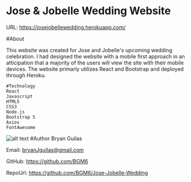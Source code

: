 # Jose & Jobelle Wedding Website

URL: https://josejobellewedding.herokuapp.com/

#About

This website was created for Jose and Jobelle's upcoming wedding celebration. 
I had designed the website with a mobile first approach in an atticipation that a 
majority of the users will view the site with their mobile devices. The website primarly utilizes 
React and Bootstrap and deployed through Heroku.
    
    #Technology
    React
    Javascript
    HTML5
    CSS3
    Node.js
    Bootstrap 5
    Axios
    FontAwesome

![alt text](screenShot/screenShot.JPG "HTML Screenshot")
#Author
Bryan Guilas

Email: bryanJguilas@gmail.com

GitHub: https://github.com/BGM6
    
RepoUrl: https://github.com/BGM6/Jose-Jobelle-Wedding
